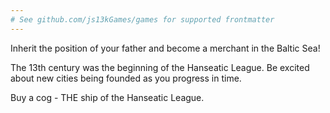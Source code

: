 ```yaml
---
# See github.com/js13kGames/games for supported frontmatter
---
```

Inherit the position of your father and become a merchant in the Baltic Sea!

The 13th century was the beginning of the Hanseatic League. Be excited about new cities being founded as you progress in time.

Buy a cog - THE ship of the Hanseatic League.